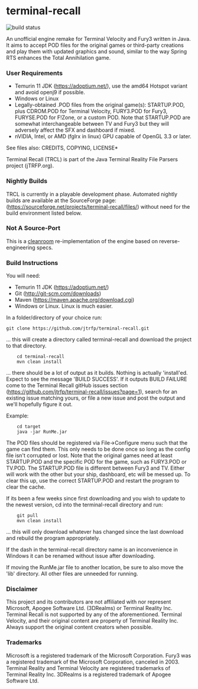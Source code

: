 terminal-recall
===============
![build status](https://travis-ci.org/jtrfp/terminal-recall.svg?branch=master)

An unofficial engine remake for Terminal Velocity and Fury3 written in Java. It aims to accept POD files for the original games or third-party creations and play them with updated graphics and sound, similar to the way Spring RTS enhances the Total Annihilation game.

### User Requirements
* Temurin 11 JDK  (https://adoptium.net/), use the amd64 Hotspot variant and avoid openj9 if possible.
* Windows or Linux
* Legally-obtained .POD files from the original game(s): STARTUP.POD, plus CDROM.POD for Terminal Velocity, FURY3.POD for Fury3, FURYSE.POD for F!Zone, or a custom POD. Note that STARTUP.POD are somewhat interchangeable between TV and Fury3 but they will adversely affect the SFX and dashboard if mixed.
* nVIDIA, Intel, or AMD (fglrx in linux) GPU capable of OpenGL 3.3 or later.

See files also: CREDITS, COPYING, LICENSE*

Terminal Recall (TRCL) is part of the Java Terminal Reality File Parsers project (jTRFP.org).

### Nightly Builds
TRCL is currently in a playable development phase. Automated nightly builds are available at the SourceForge page:
 (https://sourceforge.net/projects/terminal-recall/files/) without need for the build environment listed below.

### Not A Source-Port
This is a [cleanroom](https://en.wikipedia.org/wiki/Clean_room_design) re-implementation of the engine based on reverse-engineering specs.

### Build Instructions
You will need:
* Temurin 11 JDK (https://adoptium.net/)
* Git (http://git-scm.com/downloads)
* Maven (https://maven.apache.org/download.cgi)
* Windows or Linux. Linux is much easier.

In a folder/directory of your choice run:
```
git clone https://github.com/jtrfp/terminal-recall.git
```
... this will create a directory called terminal-recall and download the project to that directory.
```
    cd terminal-recall
    mvn clean install
```

... there should be a lot of output as it builds. Nothing is actually 'install'ed.
Expect to see the message 'BUILD SUCCESS'. If it outputs BUILD FAILURE come to the Terminal Recall gitHub issues section (https://github.com/jtrfp/terminal-recall/issues?page=1), search for an existing issue matching yours, or file a new issue and post the output and we'll hopefully figure it out.

Example:
```
    cd target
    java -jar RunMe.jar
```
The POD files should be registered via File->Configure menu such that the game can find them. This only needs to be done once so long as the config file isn't corrupted or lost. Note that the original games need at least STARTUP.POD and the specific POD for the game, such as FURY3.POD or TV.POD. The STARTUP.POD file is different between Fury3 and TV. Either will work with the other but your ship, dashboard, etc will be messed up. To clear this up, use the correct STARTUP.POD and restart the program to clear the cache.

If its been a few weeks since first downloading and you wish to update to the newest version, cd into the  terminal-recall directory and run:

```
    git pull
    mvn clean install
```

... this will only download whatever has changed since the last download and rebuild the program appropriately.

If the dash in the terminal-recall directory name is an inconvenience in Windows it can be renamed without issue after downloading.

If moving the RunMe.jar file to another location, be sure to also move the 'lib' directory. All other files are unneeded for running.


### Disclaimer

This project and its contributors are not affiliated with nor represent Microsoft, Apogee Software Ltd. (3DRealms) or Terminal Reality Inc. Terminal Recall is not supported by any of the aforementioned. Terminal Velocity, and their original content are property of Terminal Reality Inc. Always support the original content creators when possible.

### Trademarks

Microsoft is a registered trademark of the Microsoft Corporation. Fury3 was a registered trademark of the Microsoft Corporation, canceled in 2003. Terminal Reality and Terminal Velocity are registered trademarks of Terminal Reality Inc. 3DRealms is a registered trademark of Apogee Software Ltd.
